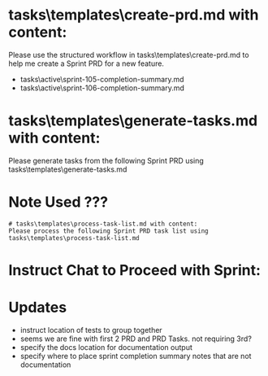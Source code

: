 
# tasks\templates\create-prd.md with content:

Please use the structured workflow in tasks\templates\create-prd.md to help me create a Sprint PRD for a new feature.


  - tasks\active\sprint-105-completion-summary.md
  - tasks\active\sprint-106-completion-summary.md

# tasks\templates\generate-tasks.md with content:

Please generate tasks from the following Sprint PRD using tasks\templates\generate-tasks.md



# Note Used ???
    # tasks\templates\process-task-list.md with content:
    Please process the following Sprint PRD task list using tasks\templates\process-task-list.md


# Instruct Chat to Proceed with Sprint:



# Updates
- instruct location of tests to group together
- seems we are fine with first 2 PRD and PRD Tasks. not requiring 3rd?
- specify the docs location for documentation output
- specify where to place sprint completion summary notes that are not documentation